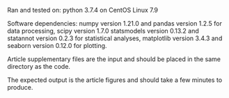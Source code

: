 Ran and tested on: python 3.7.4 on CentOS Linux 7.9

Software dependencies: numpy version 1.21.0 and pandas version 1.2.5 for data processing, scipy version 1.7.0 statsmodels version 0.13.2 and statannot version 0.2.3 for statistical analyses, matplotlib version 3.4.3 and seaborn version 0.12.0 for plotting.

Article supplementary files are the input and should be placed in the same directory as the code.

The expected output is the article figures and should take a few minutes to produce.
